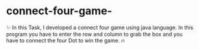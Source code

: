 # connect-four-game-

✨ In this Task, I developed a connect four game using java language. In this program you have to enter the row and column to grab the box and you have to connect the four Dot to win the game. 🔥
